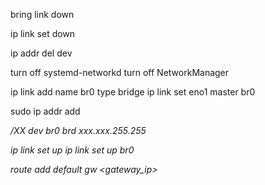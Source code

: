 bring link down

ip link set <interface> down

ip addr del <ip> dev <interface>

turn off systemd-networkd
turn off NetworkManager

ip link add name br0 type bridge
ip link set eno1 master br0

sudo ip addr add <address>/XX dev br0 brd xxx.xxx.255.255

ip link set up <interface>
ip link set up br0

route add default gw <gateway_ip>